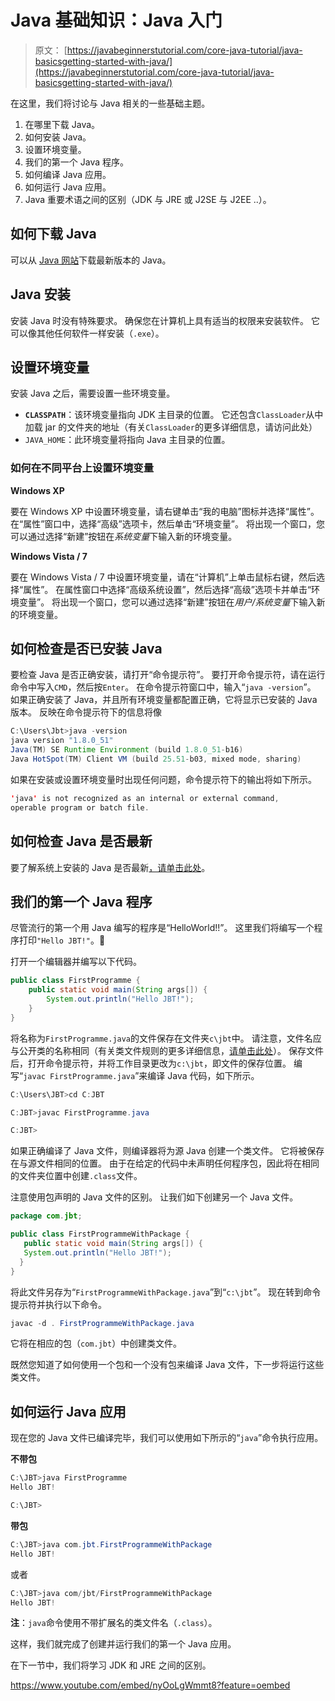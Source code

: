 # Java 基础知识：Java 入门

> 原文： [https://javabeginnerstutorial.com/core-java-tutorial/java-basicsgetting-started-with-java/](https://javabeginnerstutorial.com/core-java-tutorial/java-basicsgetting-started-with-java/)

在这里，我们将讨论与 Java 相关的一些基础主题。

1.  在哪里下载 Java。
2.  如何安装 Java。
3.  设置环境变量。
4.  我们的第一个 Java 程序。
5.  如何编译 Java 应用。
6.  如何运行 Java 应用。
7.  Java 重要术语之间的区别（JDK 与 JRE 或 J2SE 与 J2EE ..）。

## 如何下载 Java

可以从 [Java 网站](http://www.oracle.com/technetwork/java/javase/downloads/jdk8-downloads-2133151.html)下载最新版本的 Java。

## Java 安装

安装 Java 时没有特殊要求。 确保您在计算机上具有适当的权限来安装软件。 它可以像其他任何软件一样安装（`.exe`）。

## 设置环境变量

安装 Java 之后，需要设置一些环境变量。

*   **`CLASSPATH`**：该环境变量指向 JDK 主目录的位置。 它还包含`ClassLoader`从中加载 jar 的文件夹的地址（有关`ClassLoader`的更多详细信息，请访问此处）
*   `JAVA_HOME`：此环境变量将指向 Java 主目录的位置。

### 如何在不同平台上设置环境变量

**Windows XP**

要在 Windows XP 中设置环境变量，请右键单击“我的电脑”图标并选择“属性”。 在“属性”窗口中，选择“高级”选项卡，然后单击“环境变量”。 将出现一个窗口，您可以通过选择“新建”按钮在*系统变量*下输入新的环境变量。

**Windows Vista / 7**

要在 Windows Vista / 7 中设置环境变量，请在“计算机”上单击鼠标右键，然后选择“属性”。 在属性窗口中选择“高级系统设置”，然后选择“高级”选项卡并单击“环境变量”。 将出现一个窗口，您可以通过选择“新建”按钮在*用户/系统变量*下输入新的环境变量。

## 如何检查是否已安装 Java

要检查 Java 是否正确安装，请打开“命令提示符”。 要打开命令提示符，请在运行命令中写入`CMD`，然后按`Enter`。 在命令提示符窗口中，输入“`java -version`”。 如果正确安装了 Java，并且所有环境变量都配置正确，它将显示已安装的 Java 版本。 反映在命令提示符下的信息将像

```java
C:\Users\Jbt>java -version
java version "1.8.0_51"
Java(TM) SE Runtime Environment (build 1.8.0_51-b16)
Java HotSpot(TM) Client VM (build 25.51-b03, mixed mode, sharing)
```

如果在安装或设置环境变量时出现任何问题，命令提示符下的输出将如下所示。

```java
'java' is not recognized as an internal or external command,
operable program or batch file.
```

## 如何检查 Java 是否最新

要了解系统上安装的 Java 是否最新[，请单击此处](https://www.java.com/en/download/installed.jsp)。

## 我们的第一个 Java 程序

尽管流行的第一个用 Java 编写的程序是“HelloWorld!!”。 这里我们将编写一个程序打印`"Hello JBT!"`。🙂

打开一个编辑器并编写以下代码。

```java
public class FirstProgramme {
	public static void main(String args[]) {
		System.out.println("Hello JBT!");
	}
}
```

将名称为`FirstProgramme.java`的文件保存在文件夹`c\jbt`中。 请注意，文件名应与公开类的名称相同（有关类文件规则的更多详细信息，[请单击此处](https://javabeginnerstutorial.com/core-java-tutorial/java-class-object-tutorial/)）。 保存文件后，打开命令提示符，并将工作目录更改为`c:\jbt`，即文件的保存位置。 编写“`javac FirstProgramme.java`”来编译 Java 代码，如下所示。

```java
C:\Users\JBT>cd C:JBT

C:JBT>javac FirstProgramme.java

C:JBT>
```

如果正确编译了 Java 文件，则编译器将为源 Java 创建一个类文件。 它将被保存在与源文件相同的位置。 由于在给定的代码中未声明任何程序包，因此将在相同的文件夹位置中创建`.class`文件。

注意使用包声明的 Java 文件的区别。 让我们如下创建另一个 Java 文件。

```java
package com.jbt;

public class FirstProgrammeWithPackage {
   public static void main(String args[]) {
   System.out.println("Hello JBT!");
  }
} 
```

将此文件另存为“`FirstProgrammeWithPackage.java`”到“`c:\jbt`”。 现在转到命令提示符并执行以下命令。

```java
javac -d . FirstProgrammeWithPackage.java
```

它将在相应的包（`com.jbt`）中创建类文件。

既然您知道了如何使用一个包和一个没有包来编译 Java 文件，下一步将运行这些类文件。

## 如何运行 Java 应用

现在您的 Java 文件已编译完毕，我们可以使用如下所示的“`java`”命令执行应用。

**不带包**

```java
C:\JBT>java FirstProgramme
Hello JBT!

C:\JBT>
```

**带包**

```java
C:\JBT>java com.jbt.FirstProgrammeWithPackage
Hello JBT!
```

或者

```java
C:\JBT>java com/jbt/FirstProgrammeWithPackage
Hello JBT! 
```

**注**：`java`命令使用不带扩展名的类文件名（`.class`）。

这样，我们就完成了创建并运行我们的第一个 Java 应用。

在下一节中，我们将学习 JDK 和 JRE 之间的区别。

<https://www.youtube.com/embed/nyOoLgWmmt8?feature=oembed>

